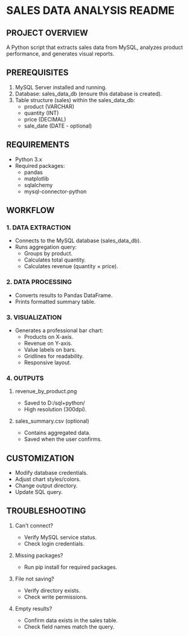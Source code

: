 # SALES DATA ANALYSIS README

## PROJECT OVERVIEW
A Python script that extracts sales data from MySQL, analyzes product performance, and generates visual reports.

## PREREQUISITES
1. MySQL Server installed and running.
2. Database: sales_data_db (ensure this database is created).
3. Table structure (sales) within the sales_data_db:
   - product (VARCHAR)
   - quantity (INT)
   - price (DECIMAL)
   - sale_date (DATE - optional)

## REQUIREMENTS
- Python 3.x
- Required packages:
  - pandas
  - matplotlib
  - sqlalchemy
  - mysql-connector-python

## WORKFLOW

### 1. DATA EXTRACTION
- Connects to the MySQL database (sales_data_db).
- Runs aggregation query:
  * Groups by product.
  * Calculates total quantity.
  * Calculates revenue (quantity × price).

### 2. DATA PROCESSING
- Converts results to Pandas DataFrame.
- Prints formatted summary table.

### 3. VISUALIZATION
- Generates a professional bar chart:
  * Products on X-axis.
  * Revenue on Y-axis.
  * Value labels on bars.
  * Gridlines for readability.
  * Responsive layout.

### 4. OUTPUTS
1. revenue_by_product.png
   - Saved to D:/sql+python/
   - High resolution (300dpi).
   
2. sales_summary.csv (optional)
   - Contains aggregated data.
   - Saved when the user confirms.

## CUSTOMIZATION
- Modify database credentials.
- Adjust chart styles/colors.
- Change output directory.
- Update SQL query.

## TROUBLESHOOTING
1. Can't connect?
   - Verify MySQL service status.
   - Check login credentials.

2. Missing packages?
   - Run pip install for required packages.

3. File not saving?
   - Verify directory exists.
   - Check write permissions.

4. Empty results?
   - Confirm data exists in the sales table.
   - Check field names match the query.

